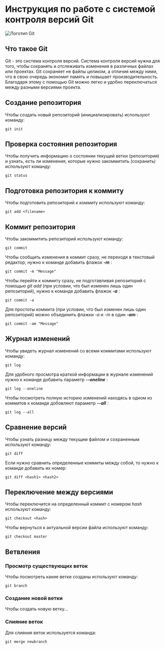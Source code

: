 # **Инструкция по работе с системой контроля версий Git**

![Логотип Git](git.JPG)

## Что такое Git

Git - это система контроля версий. Система контроля версий нужна для того, чтобы сохранять и отслеживать изменения в различных файлах или проектах. Git сохраняет не файлы целиком, а отличия между ними, что в свою очередь экономит память и повышает производительность. Благодаря этому с помощью Git можно легко и удобно переключаться между разными версиями проекта.

## Создание репозитория

Чтобы создать новый репозиторий (инициализировать) используют команду:

    git init

## Проверка состояния репозитория

Чтобы получить информацию о состоянии текущей ветки (репозитория) и узнать, есть ли изменения, которые нужно закоммитить (сохранить) используют команду:

    git status

## Подготовка репозитория к коммиту

Чтобы подготовить репозиторий к коммиту используют команду:

    git add <filename>

## Коммит репозитория

Чтобы закоммитить репозиторий используют команду:
    
    git commit

Чтобы сообщить изменения в коммит сразу, не переходя в текстовый редактор, нужно к команде добавить флажок **_-m_** :

    git commit -m "Message"

Чтобы перейти к коммиту сразу, не подготавливая репозиторий с помощью *git add* (при условии, что был изменен лишь один репозиторий), нужно к команде добавить флажок **_-a_** :

    git commit -a

Для простоты коммита (при условии, что был изменен лишь один репозиторий) можно объединить флажки _-a_ и *-m* в один __*-am*__ :

    git commit -am "Message"

## Журнал изменений

Чтобы увидеть журнал изменений со всеми коммитами используют команду:

    git log

Для удобного просмотра краткой информации в журнале изменений нужно к команде добавить параметр **_--oneline_** :

    git log --oneline

Чтобы посмотреть полную историю изменений находясь в одном из коммитов к команде добовляют параметр __*--all*__ :

    git log --all

## Сравнение версий

Чтобы узнать разницу между текущим файлом и сохраненным используют команду:

    git diff

Если нужно сравнить определенные коммиты между собой, то нужно к команде добавить их номер:

    git diff <hash1> <hash2>

## Переключение между версиями

Чтобы переключится на определенный коммит с номером _hash_ используют команду:

    git checkout <hash>

Чтобы вернуться к актуальной версии файла используют команду:

    git checkout master

## Ветвления

### Просмотр существующих веток

Чтобы посмотреть какие ветки созданы используют команду:

    git branch

### Создание новой ветки

Чтобы создать новую ветку...

### Слияние веток

Для слияния веток используется команда:

    git merge newbranch
